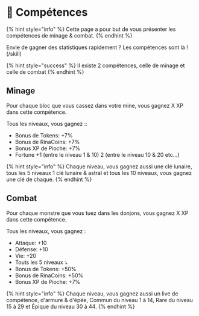 # 🗿​ Compétences

{% hint style="info" %}
Cette page a pour but de vous présenter les compétences de minage & combat.
{% endhint %}

Envie de gagner des statistiques rapidement ? Les compétences sont là ! (/skill)

{% hint style="success" %}
Il existe 2 compétences, celle de minage et celle de combat
{% endhint %}

## Minage

Pour chaque bloc que vous cassez dans votre mine, vous gagnez X XP dans cette compétence.

Tous les niveaux, vous gagnez ::

* Bonus de Tokens: +7%
* Bonus de RinaCoins: +7%
* Bonus XP de Pioche: +7%
* Fortune +1 (entre le niveau 1 & 10) 2 (entre le niveau 10 & 20 etc...)

{% hint style="info" %}
Chaque niveau, vous gagnez aussi une clé lunaire, tous les 5 niveaux 1 clé lunaire & astral et tous les 10 niveaux, vous gagnez une clé de chaque.
{% endhint %}

## Combat

Pour chaque monstre que vous tuez dans les donjons, vous gagnez X XP dans cette compétence.

Tous les niveaux, vous gagnez :

* Attaque: +10
* Défense: +10
* Vie: +20
* Touts les 5 niveaux ⤵️ ​
* Bonus de Tokens: +50%
* Bonus de RinaCoins: +50%
* Bonus XP de Pioche: +7%

{% hint style="info" %}
Chaque niveau, vous gagnez aussi un live de compétence, d'armure & d'épée, Commun du niveau 1 à 14, Rare du niveau 15 à 29 et Épique du niveau 30 à 44.
{% endhint %}
